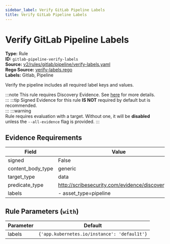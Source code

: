 ```yaml
---
sidebar_label: Verify GitLab Pipeline Labels
title: Verify GitLab Pipeline Labels
---  
```

# Verify GitLab Pipeline Labels  
**Type:** Rule  
**ID:** `gitlab-pipeline-verify-labels`  
**Source:** [v2/rules/gitlab/pipeline/verify-labels.yaml](https://github.com/scribe-public/sample-policies/blob/main/v2/rules/gitlab/pipeline/verify-labels.yaml)  
**Rego Source:** [verify-labels.rego](https://github.com/scribe-public/sample-policies/blob/main/v2/rules/gitlab/pipeline/verify-labels.rego)  
**Labels:** Gitlab, Pipeline  

Verify the pipeline includes all required label keys and values.

:::note 
This rule requires Discovery Evidence. See [here](https://deploy-preview-299--scribe-security.netlify.app/docs/platforms/discover) for more details.  
::: 
:::tip 
Signed Evidence for this rule **IS NOT** required by default but is recommended.  
::: 
:::warning  
Rule requires evaluation with a target. Without one, it will be **disabled** unless the `--all-evidence` flag is provided.
::: 

## Evidence Requirements  
| Field | Value |
|-------|-------|
| signed | False |
| content_body_type | generic |
| target_type | data |
| predicate_type | http://scribesecurity.com/evidence/discovery/v0.1 |
| labels | - asset_type=pipeline |

## Rule Parameters (`with`)  
| Parameter | Default |
|-----------|---------|
| labels | `{'app.kubernetes.io/instance': 'defaul1t'}` |

